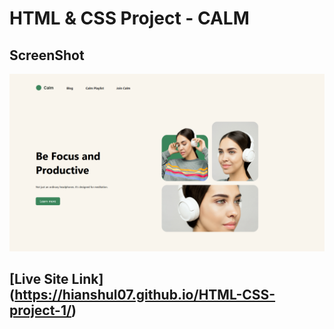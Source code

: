 # HTML & CSS Project - CALM

## ScreenShot

![Project site ScreenShot](./images/Screenshot.png)

## [Live Site Link] (https://hianshul07.github.io/HTML-CSS-project-1/)